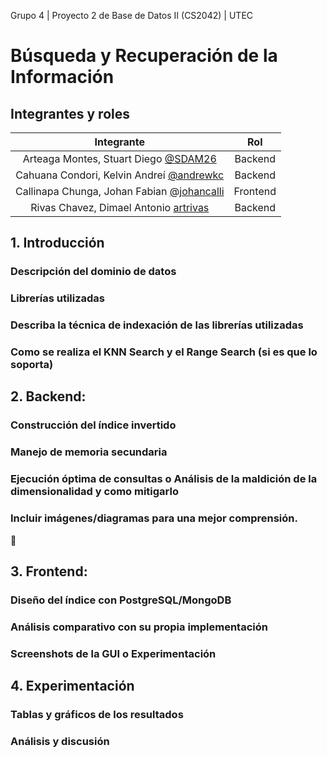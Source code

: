 Grupo 4 | Proyecto 2 de Base de Datos II (CS2042) | UTEC
# Búsqueda y Recuperación de la Información
## Integrantes y roles
|            Integrante           |  Rol  |
|:-----------------------------------:|:---------:|
|  Arteaga Montes, Stuart Diego [@SDAM26](https://github.com/SDAM26)     |  Backend  |
|    Cahuana Condori, Kelvin Andreí [@andrewkc](https://github.com/andrewkc) |  Backend  |
|   Callinapa Chunga, Johan Fabian [@johancalli](https://github.com/johancalli)     |  Frontend  |
|   Rivas Chavez, Dimael Antonio [artrivas](https://github.com/artrivas)       | Backend  |

## 1. Introducción
### Descripción del dominio de datos
### Librerías utilizadas
### Describa la técnica de indexación de las librerías utilizadas
### Como se realiza el KNN Search y el Range Search (si es que lo soporta)

## 2. Backend:
### Construcción del índice invertido
### Manejo de memoria secundaria
### Ejecución óptima de consultas o Análisis de la maldición de la dimensionalidad y como mitigarlo
### Incluir imágenes/diagramas para una mejor comprensión.

## 3. Frontend:
### Diseño del índice con PostgreSQL/MongoDB
### Análisis comparativo con su propia implementación
### Screenshots de la GUI o Experimentación

## 4. Experimentación
### Tablas y gráficos de los resultados
### Análisis y discusión
